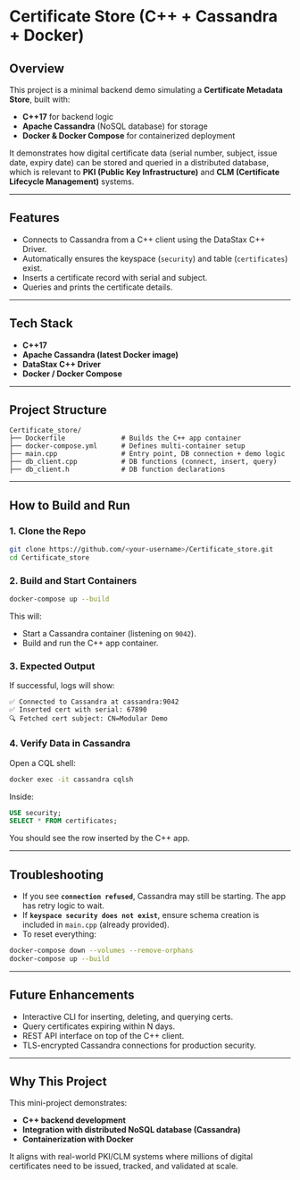 # Certificate Store (C++ + Cassandra + Docker)

## Overview

This project is a minimal backend demo simulating a **Certificate Metadata Store**, built with:

* **C++17** for backend logic
* **Apache Cassandra** (NoSQL database) for storage
* **Docker & Docker Compose** for containerized deployment

It demonstrates how digital certificate data (serial number, subject, issue date, expiry date) can be stored and queried in a distributed database, which is relevant to **PKI (Public Key Infrastructure)** and **CLM (Certificate Lifecycle Management)** systems.

---

## Features

* Connects to Cassandra from a C++ client using the DataStax C++ Driver.
* Automatically ensures the keyspace (`security`) and table (`certificates`) exist.
* Inserts a certificate record with serial and subject.
* Queries and prints the certificate details.

---

## Tech Stack

* **C++17**
* **Apache Cassandra (latest Docker image)**
* **DataStax C++ Driver**
* **Docker / Docker Compose**

---

## Project Structure

```
Certificate_store/
├── Dockerfile              # Builds the C++ app container
├── docker-compose.yml      # Defines multi-container setup
├── main.cpp                # Entry point, DB connection + demo logic
├── db_client.cpp           # DB functions (connect, insert, query)
├── db_client.h             # DB function declarations
```

---

## How to Build and Run

### 1. Clone the Repo

```bash
git clone https://github.com/<your-username>/Certificate_store.git
cd Certificate_store
```

### 2. Build and Start Containers

```bash
docker-compose up --build
```

This will:

* Start a Cassandra container (listening on `9042`).
* Build and run the C++ app container.

### 3. Expected Output

If successful, logs will show:

```
✅ Connected to Cassandra at cassandra:9042
✅ Inserted cert with serial: 67890
🔍 Fetched cert subject: CN=Modular Demo
```

### 4. Verify Data in Cassandra

Open a CQL shell:

```bash
docker exec -it cassandra cqlsh
```

Inside:

```sql
USE security;
SELECT * FROM certificates;
```

You should see the row inserted by the C++ app.

---

## Troubleshooting

* If you see **`connection refused`**, Cassandra may still be starting. The app has retry logic to wait.
* If **`keyspace security does not exist`**, ensure schema creation is included in `main.cpp` (already provided).
* To reset everything:

```bash
docker-compose down --volumes --remove-orphans
docker-compose up --build
```

---

## Future Enhancements

* Interactive CLI for inserting, deleting, and querying certs.
* Query certificates expiring within N days.
* REST API interface on top of the C++ client.
* TLS-encrypted Cassandra connections for production security.

---

## Why This Project

This mini-project demonstrates:

* **C++ backend development**
* **Integration with distributed NoSQL database (Cassandra)**
* **Containerization with Docker**

It aligns with real-world PKI/CLM systems where millions of digital certificates need to be issued, tracked, and validated at scale.
